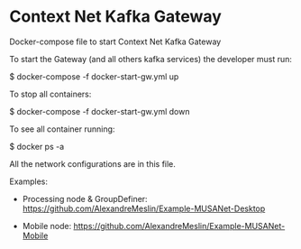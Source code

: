 # Context Net Kafka Gateway
Docker-compose file to start Context Net Kafka Gateway

To start the Gateway (and all others kafka services) the developer must run:

$ docker-compose -f docker-start-gw.yml up

To stop all containers:

$ docker-compose -f docker-start-gw.yml down

To see all container running:

$ docker ps -a

All the network configurations are in this file.

Examples: 

- Processing node & GroupDefiner: https://github.com/AlexandreMeslin/Example-MUSANet-Desktop

- Mobile node: https://github.com/AlexandreMeslin/Example-MUSANet-Mobile
